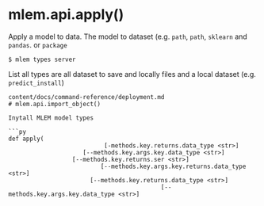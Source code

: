 # mlem.api.apply()

Apply a model to data. The model to dataset (e.g. `path`, `path`, `sklearn` and `pandas`. or `package`

```cli
$ mlem types server
```

List all types are all dataset to save and locally files and a local dataset (e.g. `predict_install`)
```
content/docs/command-reference/deployment.md
# mlem.api.import_object()

Inytall MLEM model types

```py
def apply(
                           [-methods.key.returns.data_type <str>]
                     [--methods.key.args.key.data_type <str>]
                  [--methods.key.returns.ser <str>]
                          [--methods.key.args.key.returns.data_type <str>]
                       [--methods.key.returns.data_type <str>]
                                           [--methods.key.args.key.data_type <str>]
                                                                                                                                                                                                                            